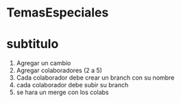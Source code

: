 # TemasEspeciales
# subtitulo

1. Agregar un cambio 
2. Agregar colaboradores (2 a 5)
3. Cada colaborador debe crear un branch con su nombre
4. cada colaborador debe subir su branch
5. se hara un merge con los colabs

